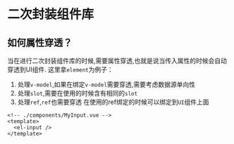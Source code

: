 # 二次封装组件库

## 如何属性穿透？
当在进行二次封装组件库的时候,需要属性穿透,也就是说当传入属性的时候会自动穿透到UI组件.
这里拿`element`为例子：
1. 处理`v-model`,如果在绑定`v-model`需要穿透,需要考虑数据源单向性
2. 处理`slot`,需要在使用的时候含有相同的`slot`
3. 处理`ref`,`ref`也需要穿透 在使用的ref绑定的时候可以绑定到`UI`组件上面
```vue
<!-- ./components/MyInput.vue -->
<template>
  <el-input />
</template>

```
